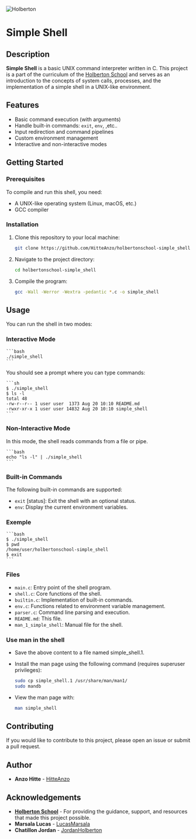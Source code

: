 

![Holberton](https://ml.globenewswire.com/Resource/Download/a08e6c28-55be-44c8-8461-03544f094b38)

# Simple Shell

## Description

**Simple Shell** is a basic UNIX command interpreter written in C. This project is a part of the curriculum of the [Holberton School](https://www.holbertonschool.com/) and serves as an introduction to the concepts of system calls, processes, and the implementation of a simple shell in a UNIX-like environment.

## Features

- Basic command execution (with arguments)
- Handle built-in commands: `exit`, `env`, ,etc..
- Input redirection and command pipelines
- Custom environment management
- Interactive and non-interactive modes

## Getting Started

### Prerequisites

To compile and run this shell, you need:

- A UNIX-like operating system (Linux, macOS, etc.)
- GCC compiler

### Installation

1. Clone this repository to your local machine:

   ```bash
   git clone https://github.com/HitteAnzo/holbertonschool-simple_shell.git
   ```

2. Navigate to the project directory:

    ```bash
    cd holbertonschool-simple_shell
    ```

3. Compile the program:

    ```bash
    gcc -Wall -Werror -Wextra -pedantic *.c -o simple_shell
    ```

## Usage

You can run the shell in two modes:

### Interactive Mode
    ```bash
    ./simple_shell
    ```

You should see a prompt where you can type commands:

    ```sh
    $ ./simple_shell
    $ ls -l
    total 48
    -rw-r--r-- 1 user user  1373 Aug 20 10:10 README.md
    -rwxr-xr-x 1 user user 14832 Aug 20 10:10 simple_shell
    ```

### Non-Interactive Mode

In this mode, the shell reads commands from a file or pipe.

    ```bash
    echo "ls -l" | ./simple_shell
    ```

### Built-in Commands

The following built-in commands are supported:

- `exit` [status]: Exit the shell with an optional status.
- `env`: Display the current environment variables.

### Exemple

    ```bash
    $ ./simple_shell
    $ pwd
    /home/user/holbertonschool-simple_shell
    $ exit
    ```

### Files

- `main.c`: Entry point of the shell program.
- `shell.c`: Core functions of the shell.
- `builtin.c`: Implementation of built-in commands.
- `env.c`: Functions related to environment variable management.
- `parser.c`: Command line parsing and execution.
- `README.md`: This file.
- `man_1_simple_shell`: Manual file for the shell.

### Use man in the shell

- Save the above content to a file named simple_shell.1.
- Install the man page using the following command (requires superuser privileges):

    ```bash
    sudo cp simple_shell.1 /usr/share/man/man1/
    sudo mandb
    ```

- View the man page with:

    ```bash
    man simple_shell
    ```

## Contributing

If you would like to contribute to this project, please open an issue or submit a pull request.

## Author 

- **Anzo Hitte** - [HitteAnzo](https://github.com/HitteAnzo)

## Acknowledgements

- **[Holberton School](https://www.holbertonschool.com/)** - For providing the guidance, support, and resources that made this project possible.
- **Marsala Lucas** - [LucasMarsala](https://github.com/LucasMarsala)
- **Chatillon Jordan** - [JordanHolberton](https://github.com/JordanHolberton)
